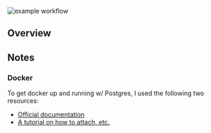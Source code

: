 ![example workflow](https://github.com/chusteven/zero2prod/actions/workflows/general.yml/badge.svg)

## Overview

## Notes

### Docker

To get docker up and running w/ Postgres, I used the following two resources:
* [Official documentation](https://hub.docker.com/_/postgres)
* [A tutorial on how to attach, etc.](https://www.optimadata.nl/blogs/1/n8dyr5-how-to-run-postgres-on-docker-part-1)
